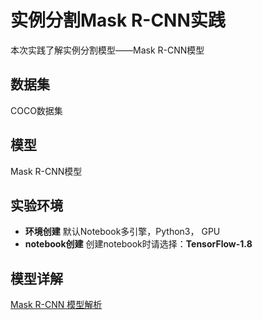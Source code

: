 # 实例分割Mask R-CNN实践

  本次实践了解实例分割模型——Mask R-CNN模型

  ## 数据集
  COCO数据集

  ## 模型
  Mask R-CNN模型

  ## 实验环境

  - **环境创建**
    默认Notebook多引擎，Python3， GPU
  - **notebook创建**
    创建notebook时请选择：**TensorFlow-1.8**

  ## 模型详解

 [Mask R-CNN 模型解析](https://github.com/huaweicloud/ModelArts-Lab/wiki/Mask-R-CNN模型解析)

